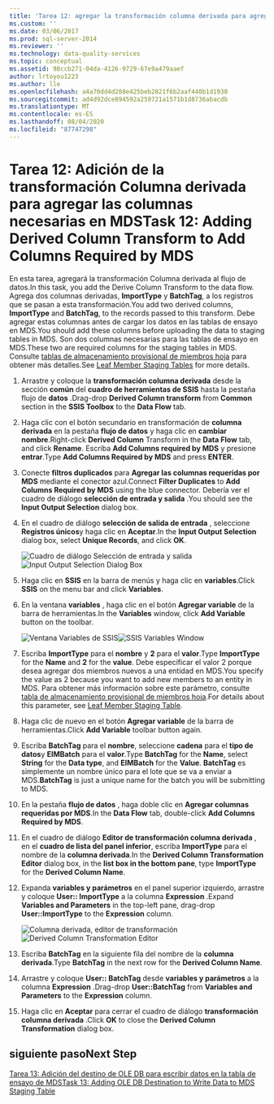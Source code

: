 ```yaml
---
title: 'Tarea 12: agregar la transformación columna derivada para agregar las columnas requeridas por MDS | Microsoft Docs'
ms.custom: ''
ms.date: 03/06/2017
ms.prod: sql-server-2014
ms.reviewer: ''
ms.technology: data-quality-services
ms.topic: conceptual
ms.assetid: 98ccb271-04da-4126-9729-67e9a479aaef
author: lrtoyou1223
ms.author: lle
ms.openlocfilehash: a4a70dd4d288e425beb2821f6b2aaf440b1d1930
ms.sourcegitcommit: ad4d92dce894592a259721a1571b1d8736abacdb
ms.translationtype: MT
ms.contentlocale: es-ES
ms.lasthandoff: 08/04/2020
ms.locfileid: "87747298"
---
```

# <a name="task-12-adding-derived-column-transform-to-add-columns-required-by-mds"></a><span data-ttu-id="9556d-102">Tarea 12: Adición de la transformación Columna derivada para agregar las columnas necesarias en MDS</span><span class="sxs-lookup"><span data-stu-id="9556d-102">Task 12: Adding Derived Column Transform to Add Columns Required by MDS</span></span>
  <span data-ttu-id="9556d-103">En esta tarea, agregará la transformación Columna derivada al flujo de datos.</span><span class="sxs-lookup"><span data-stu-id="9556d-103">In this task, you add the Derive Column Transform to the data flow.</span></span> <span data-ttu-id="9556d-104">Agrega dos columnas derivadas, **ImportType** y **BatchTag**, a los registros que se pasan a esta transformación.</span><span class="sxs-lookup"><span data-stu-id="9556d-104">You add two derived columns, **ImportType** and **BatchTag**, to the records passed to this transform.</span></span> <span data-ttu-id="9556d-105">Debe agregar estas columnas antes de cargar los datos en las tablas de ensayo en MDS.</span><span class="sxs-lookup"><span data-stu-id="9556d-105">You should add these columns before uploading the data to staging tables in MDS.</span></span> <span data-ttu-id="9556d-106">Son dos columnas necesarias para las tablas de ensayo en MDS.</span><span class="sxs-lookup"><span data-stu-id="9556d-106">These two are required columns for the staging tables in MDS.</span></span> <span data-ttu-id="9556d-107">Consulte [tablas de almacenamiento provisional de miembros hoja](../master-data-services/leaf-member-staging-table-master-data-services.md) para obtener más detalles.</span><span class="sxs-lookup"><span data-stu-id="9556d-107">See [Leaf Member Staging Tables](../master-data-services/leaf-member-staging-table-master-data-services.md) for more details.</span></span>  
  
1.  <span data-ttu-id="9556d-108">Arrastre y coloque la **transformación columna derivada** desde la sección **común** del **cuadro de herramientas de SSIS** hasta la pestaña flujo de **datos** .</span><span class="sxs-lookup"><span data-stu-id="9556d-108">Drag-drop **Derived Column transform** from **Common** section in the **SSIS Toolbox** to the **Data Flow** tab.</span></span>  
  
2.  <span data-ttu-id="9556d-109">Haga clic con el botón secundario en transformación de **columna derivada** en la pestaña **flujo de datos** y haga clic en **cambiar nombre**.</span><span class="sxs-lookup"><span data-stu-id="9556d-109">Right-click **Derived Column** Transform in the **Data Flow** tab, and click **Rename**.</span></span> <span data-ttu-id="9556d-110">Escriba **Add Columns required by MDS** y presione **entrar**.</span><span class="sxs-lookup"><span data-stu-id="9556d-110">Type **Add Columns Required by MDS** and press **ENTER**.</span></span>  
  
3.  <span data-ttu-id="9556d-111">Conecte **filtros duplicados** para **Agregar las columnas requeridas por MDS** mediante el conector azul.</span><span class="sxs-lookup"><span data-stu-id="9556d-111">Connect **Filter Duplicates** to **Add Columns Required by MDS** using the blue connector.</span></span> <span data-ttu-id="9556d-112">Debería ver el cuadro de diálogo **selección de entrada y salida** .</span><span class="sxs-lookup"><span data-stu-id="9556d-112">You should see the **Input Output Selection** dialog box.</span></span>  
  
4.  <span data-ttu-id="9556d-113">En el cuadro de diálogo **selección de salida de entrada** , seleccione **Registros únicos**y haga clic en **Aceptar**.</span><span class="sxs-lookup"><span data-stu-id="9556d-113">In the **Input Output Selection** dialog box, select **Unique Records**, and click **OK**.</span></span>  
  
     <span data-ttu-id="9556d-114">![Cuadro de diálogo Selección de entrada y salida](../../2014/tutorials/media/et-addingdcttoaddcolumnsrequiredbymds-01.jpg "Cuadro de diálogo Selección de entrada y salida")</span><span class="sxs-lookup"><span data-stu-id="9556d-114">![Input Output Selection Dialog Box](../../2014/tutorials/media/et-addingdcttoaddcolumnsrequiredbymds-01.jpg "Input Output Selection Dialog Box")</span></span>  
  
5.  <span data-ttu-id="9556d-115">Haga clic en **SSIS** en la barra de menús y haga clic en **variables**.</span><span class="sxs-lookup"><span data-stu-id="9556d-115">Click **SSIS** on the menu bar and click **Variables**.</span></span>  
  
6.  <span data-ttu-id="9556d-116">En la ventana **variables** , haga clic en el botón **Agregar variable** de la barra de herramientas.</span><span class="sxs-lookup"><span data-stu-id="9556d-116">In the **Variables** window, click **Add Variable** button on the toolbar.</span></span>  
  
     <span data-ttu-id="9556d-117">![Ventana Variables de SSIS](../../2014/tutorials/media/et-addingdcttoaddcolumnsrequiredbymds-02.jpg "Ventana Variables de SSIS")</span><span class="sxs-lookup"><span data-stu-id="9556d-117">![SSIS Variables Window](../../2014/tutorials/media/et-addingdcttoaddcolumnsrequiredbymds-02.jpg "SSIS Variables Window")</span></span>  
  
7.  <span data-ttu-id="9556d-118">Escriba **ImportType** para el **nombre** y **2** para el **valor**.</span><span class="sxs-lookup"><span data-stu-id="9556d-118">Type **ImportType** for the **Name** and **2** for the **value**.</span></span> <span data-ttu-id="9556d-119">Debe especificar el valor 2 porque desea agregar dos miembros nuevos a una entidad en MDS.</span><span class="sxs-lookup"><span data-stu-id="9556d-119">You specify the value as 2 because you want to add new members to an entity in MDS.</span></span> <span data-ttu-id="9556d-120">Para obtener más información sobre este parámetro, consulte [tabla de almacenamiento provisional de miembros hoja](../master-data-services/leaf-member-staging-table-master-data-services.md).</span><span class="sxs-lookup"><span data-stu-id="9556d-120">For details about this parameter, see [Leaf Member Staging Table](../master-data-services/leaf-member-staging-table-master-data-services.md).</span></span>  
  
8.  <span data-ttu-id="9556d-121">Haga clic de nuevo en el botón **Agregar variable** de la barra de herramientas.</span><span class="sxs-lookup"><span data-stu-id="9556d-121">Click **Add Variable** toolbar button again.</span></span>  
  
9. <span data-ttu-id="9556d-122">Escriba **BatchTag** para el **nombre**, seleccione **cadena** para el **tipo de datos**y **EIMBatch** para el **valor**.</span><span class="sxs-lookup"><span data-stu-id="9556d-122">Type **BatchTag** for the **Name**, select **String** for the **Data type**, and **EIMBatch** for the **Value**.</span></span> <span data-ttu-id="9556d-123">**BatchTag** es simplemente un nombre único para el lote que se va a enviar a MDS.</span><span class="sxs-lookup"><span data-stu-id="9556d-123">**BatchTag** is just a unique name for the batch you will be submitting to MDS.</span></span>  
  
10. <span data-ttu-id="9556d-124">En la pestaña **flujo de datos** , haga doble clic en **Agregar columnas requeridas por MDS**.</span><span class="sxs-lookup"><span data-stu-id="9556d-124">In the **Data Flow** tab, double-click **Add Columns Required by MDS**.</span></span>  
  
11. <span data-ttu-id="9556d-125">En el cuadro de diálogo **Editor de transformación columna derivada** , en el **cuadro de lista del panel inferior**, escriba **ImportType** para el nombre de la **columna derivada**.</span><span class="sxs-lookup"><span data-stu-id="9556d-125">In the **Derived Column Transformation Editor** dialog box, in the **list box in the bottom pane**, type **ImportType** for the **Derived Column Name**.</span></span>  
  
12. <span data-ttu-id="9556d-126">Expanda **variables y parámetros** en el panel superior izquierdo, arrastre y coloque **User:: ImportType** a la columna **Expression** .</span><span class="sxs-lookup"><span data-stu-id="9556d-126">Expand **Variables and Parameters** in the top-left pane, drag-drop **User::ImportType** to the **Expression** column.</span></span>  
  
     <span data-ttu-id="9556d-127">![Columna derivada, editor de transformación](../../2014/tutorials/media/et-addingdcttoaddcolumnsrequiredbymds-03.jpg "Columna derivada, editor de transformación")</span><span class="sxs-lookup"><span data-stu-id="9556d-127">![Derived Column Transformation Editor](../../2014/tutorials/media/et-addingdcttoaddcolumnsrequiredbymds-03.jpg "Derived Column Transformation Editor")</span></span>  
  
13. <span data-ttu-id="9556d-128">Escriba **BatchTag** en la siguiente fila del nombre de la **columna derivada**.</span><span class="sxs-lookup"><span data-stu-id="9556d-128">Type **BatchTag** in the next row for the **Derived Column Name**.</span></span>  
  
14. <span data-ttu-id="9556d-129">Arrastre y coloque **User:: BatchTag** desde **variables y parámetros** a la columna **Expression** .</span><span class="sxs-lookup"><span data-stu-id="9556d-129">Drag-drop **User::BatchTag** from **Variables and Parameters** to the **Expression** column.</span></span>  
  
15. <span data-ttu-id="9556d-130">Haga clic en **Aceptar** para cerrar el cuadro de diálogo **transformación columna derivada** .</span><span class="sxs-lookup"><span data-stu-id="9556d-130">Click **OK** to close the **Derived Column Transformation** dialog box.</span></span>  
  
## <a name="next-step"></a><span data-ttu-id="9556d-131">siguiente paso</span><span class="sxs-lookup"><span data-stu-id="9556d-131">Next Step</span></span>  
 [<span data-ttu-id="9556d-132">Tarea 13: Adición del destino de OLE DB para escribir datos en la tabla de ensayo de MDS</span><span class="sxs-lookup"><span data-stu-id="9556d-132">Task 13: Adding OLE DB Destination to Write Data to MDS Staging Table</span></span>](../../2014/tutorials/task-13-adding-ole-db-destination-to-write-data-to-mds-staging-table.md)  
  
  
